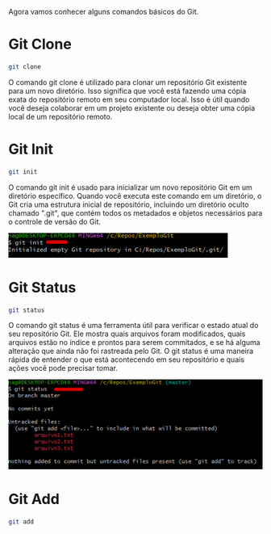 Agora vamos conhecer alguns comandos básicos do Git.

# Git Clone
```bash
git clone
```
O comando git clone é utilizado para clonar um repositório Git existente para um novo diretório. Isso significa que você está fazendo uma cópia exata do repositório remoto em seu computador local. Isso é útil quando você deseja colaborar em um projeto existente ou deseja obter uma cópia local de um repositório remoto.

# Git Init
```bash
git init
```
O comando git init é usado para inicializar um novo repositório Git em um diretório específico. Quando você executa este comando em um diretório, o Git cria uma estrutura inicial de repositório, incluindo um diretório oculto chamado ".git", que contém todos os metadados e objetos necessários para o controle de versão do Git.

![image.png](/.attachments/image-cde375a9-d53b-4e3d-a335-ab95de6c78a0.png)

# Git Status
```bash
git status
```
      
O comando git status é uma ferramenta útil para verificar o estado atual do seu repositório Git. Ele mostra quais arquivos foram modificados, quais arquivos estão no índice e prontos para serem commitados, e se há alguma alteração que ainda não foi rastreada pelo Git. O git status é uma maneira rápida de entender o que está acontecendo em seu repositório e quais ações você pode precisar tomar.

![image.png](/.attachments/image-d6f1f0a3-91cb-4407-92ee-fb9a884f8f9a.png)

# Git Add
```bash
git add
```